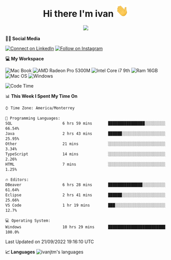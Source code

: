 <h1 align="center">Hi there I'm ivan <img src="https://raw.githubusercontent.com/ABSphreak/ABSphreak/master/gifs/Hi.gif" width="40px" /></h1>
<div align="center">
<img src="http://github-readme-streak-stats.herokuapp.com?user=ivanjtm&hide_border=true&background=00000000&border=FFFFFF00&sideNums=A8A8A8&sideLabels=A8A8A8&currStreakNum=FFC93C&dates=A8A8A8)](https://git.io/streak-stats"/>
</div>

**👦🏻 Social Media**

[![Connect on LinkedIn](https://img.shields.io/badge/LinkedIn-%230077B5.svg?&style=flat-square&logo=linkedin&logoColor=white)](https://www.linkedin.com/in/ivanjtm)
[![Follow on Instagram](https://img.shields.io/badge/Instagram-E4405F?style=flat-square&logo=instagram&logoColor=white)](https://www.instagram.com/ivanjtm)

**💻 My Workspace**

![Mac Book](https://img.shields.io/badge/Apple-MacBook_Pro_2019-999999?style=flat-square&logo=apple&logoColor=white)
![AMD Radeon Pro 5300M](https://img.shields.io/badge/AMD-Radeon_Pro_5300M-ED1C24?style=flat-square&logo=amd&logoColor=white)
![Intel Core i7 9th](https://img.shields.io/badge/Intel-Core_i7_9th-0071C5?style=flat-square&logo=intel&logoColor=white)
![Ram 16GB](https://img.shields.io/badge/RAM-16GB-230071C5?style=flat-square&logoColor=white)
![Mac OS](https://img.shields.io/badge/Mac%20OS-000000?style=flat-square&logo=apple&logoColor=white)
![Windows](https://img.shields.io/badge/Windows-0078D6?style=flat-square&logo=windows&logoColor=white)


<!--START_SECTION:waka-->
![Code Time](http://img.shields.io/badge/Code%20Time-721%20hrs%204%20mins-blue)

📊 **This Week I Spent My Time On** 

```text
⌚︎ Time Zone: America/Monterrey

💬 Programming Languages: 
SQL                      6 hrs 59 mins       ████████████████░░░░░░░░░   66.54% 
Java                     2 hrs 43 mins       ██████░░░░░░░░░░░░░░░░░░░   25.95% 
Other                    21 mins             ░░░░░░░░░░░░░░░░░░░░░░░░░   3.34% 
TypeScript               14 mins             ░░░░░░░░░░░░░░░░░░░░░░░░░   2.26% 
HTML                     7 mins              ░░░░░░░░░░░░░░░░░░░░░░░░░   1.25%

🔥 Editors: 
DBeaver                  6 hrs 28 mins       ███████████████░░░░░░░░░░   61.64% 
Eclipse                  2 hrs 41 mins       ██████░░░░░░░░░░░░░░░░░░░   25.66% 
VS Code                  1 hr 19 mins        ███░░░░░░░░░░░░░░░░░░░░░░   12.7%

💻 Operating System: 
Windows                  10 hrs 29 mins      █████████████████████████   100.0%

```


 Last Updated on 21/09/2022 19:16:10 UTC
<!--END_SECTION:waka-->
**📈 Languages**
 ![ivanjtm's languages](https://wakatime.com/share/@ivanjtm/a32f83c6-d0c9-49a4-a5ae-d0440b950377.svg)
